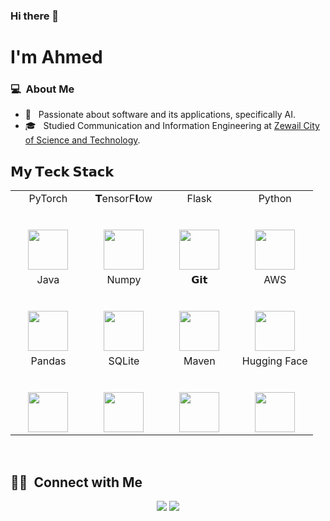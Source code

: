 ### Hi there 👋
# I'm Ahmed

<!--
**elmeilgyahmed/elmeilgyahmed** is a ✨ _special_ ✨ repository because its `README.md` (this file) appears on your GitHub profile.

Here are some ideas to get you started:

- 🔭 I’m currently working on ...
- 🌱 I’m currently learning ...
- 👯 I’m looking to collaborate on ...
- 🤔 I’m looking for help with ...
- 💬 Ask me about ...
- 📫 How to reach me: ...
- 😄 Pronouns: ...
- ⚡ Fun fact: ...
-->
### 💻 &nbsp;About Me 

- 🤔 &nbsp; Passionate about software and its applications, specifically AI.
- 🎓 &nbsp; Studied Communication and Information Engineering at [Zewail City of Science and Technology](https://www.zewailcity.edu.eg/main/index.php?lang=en).

## 𝗠𝘆 𝗧𝗲𝗰𝗸 𝗦𝘁𝗮𝗰𝗸

<table>
  <tbody>
    <tr valign="top">
      <td width="25%" align="center">
        <span>PyTorch</span><br><br><br>
        <img height="64px" src="https://cdn.svgporn.com/logos/pytorch.svg">
      </td>
      <td width="25%" align="center">
        <span>𝗧ensorF𝗹ow</span><br><br><br>
        <img height="64px" src="https://cdn.svgporn.com/logos/tensorflow.svg">
      </td>
      <td width="25%" align="center">
        <span>Flask</span><br><br><br>
        <img height="64px" src="https://cdn.svgporn.com/logos/flask.svg">
      </td>
      <td width="25%" align="center">
        <span>Python</span><br><br><br>
        <img height="64px" src="https://cdn.svgporn.com/logos/python.svg">
      </td>
    </tr>
    <tr valign="top">
      <td width="25%" align="center">
        <span>Java</span><br><br><br>
        <img height="64px" src="https://cdn.svgporn.com/logos/java.svg">
      </td>
      <td width="25%" align="center">
        <span>Numpy</span><br><br><br>
        <img height="64px" src="https://cdn.svgporn.com/logos/numpy.svg">
      </td>
      <td width="25%" align="center">
        <span>𝗚𝗶𝘁</span><br><br><br>
        <img height="64px" src="https://cdn.svgporn.com/logos/git-icon.svg">
      </td>
      <td width="25%" align="center">
        <span>AWS</span><br><br><br>
        <img height="64px" src="https://cdn.svgporn.com/logos/aws.svg">
      </td>
    </tr>
<!--     <tr valign="top">
      <td width="25%" align="center">
        <span>𝗔𝗻𝗱𝗿𝗼𝗶𝗱 𝗦𝘁𝘂𝗱𝗶𝗼</span><br><br><br>
        <img height="64px" src="https://cdn.svgporn.com/logos/android-icon.svg">
      </td>
    </tr>
    <tr valign="top"> -->
    </tr>
    <tr valign="top">
      <td width="25%" align="center">
        <span>Pandas</span><br><br><br>
        <img height="64px" src="https://cdn.svgporn.com/logos/pandas.svg">
      </td>
      <td width="25%" align="center">
        <span>SQLite</span><br><br><br>
        <img height="64px" src="https://cdn.svgporn.com/logos/sqlite.svg">
      </td>
      <td width="25%" align="center">
        <span>Maven</span><br><br><br>
        <img height="64px" src="https://cdn.svgporn.com/logos/maven.svg">
      </td>
      <td width="25%" align="center">
        <span>Hugging Face</span><br><br><br>
        <img height="64px" src="https://cdn.svgporn.com/logos/hugging-face.svg">
      </td>
      </tr>
  </tbody>
</table>

<br>









  ##  🤝🏻 &nbsp;Connect with Me

<p align="center">
<a href="https://www.linkedin.com/in/cameron-thompson96"><img src="https://img.shields.io/badge/-Cameron%20Thompson-0077B5?style=flat-square&logo=Linkedin&logoColor=white"/></a>
<a href="mailto:camthomp96@gamil.com"><img src="https://img.shields.io/badge/-camthomp96@gamil.com-D14836?style=flat-square&logo=Gmail&logoColor=white"/></a>



